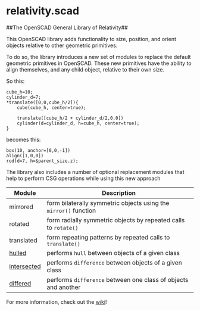 relativity.scad
===============

##The OpenSCAD General Library of Relativity##

This OpenSCAD library adds functionality to size, position, and orient objects relative to other geometric primitives.   

To do so, the library introduces a new set of modules to replace the default geometric primitives in OpenSCAD. These new primitives have the ability to align themselves, and any child object, relative to their own size.  

So this:  

	cube_h=10;
	cylinder_d=7;
	*translate([0,0,cube_h/2]){  
		cube(cube_h, center=true);  
	  
		translate([cube_h/2 + cylinder_d/2,0,0])
		cylinder(d=cylinder_d, h=cube_h, center=true);  
	}  

becomes this:  

	box(10, anchor=[0,0,-1])
	align([1,0,0])
	rod(d=7, h=$parent_size.z);

The library also includes a number of optional replacement modules that help to perform CSG operations while using this new approach 

Module | Description
--------- | --------------
mirrored | form bilaterally symmetric objects using the `mirror()` function 
rotated | form radially symmetric objects by repeated calls to `rotate()` 
translated | form repeating patterns by repeated calls to `translate() `
[hulled](https://github.com/davidson16807/relativity.scad/wiki/CSG-operations#hulled) | performs `hull` between objects of a given class
[intersected](https://github.com/davidson16807/relativity.scad/wiki/CSG-operations#intersected) | performs `difference` between objects of a given class
[differed](https://github.com/davidson16807/relativity.scad/wiki/CSG-operations#differed) | performs `difference` between one class of objects and another

For more information, check out the [wiki](https://github.com/davidson16807/relativity.scad/wiki)!
